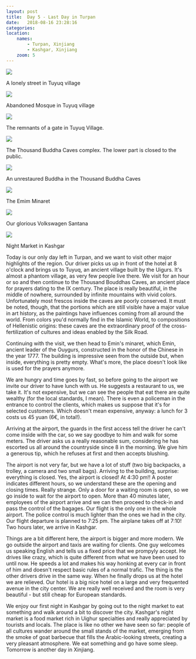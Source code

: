 ```yaml
---
layout: post
title:  Day 5 - Last Day in Turpan
date:   2018-08-16 23:28:16
categories: 
location:
    names:
        - Turpan, Xinjiang
        - Kashgar, Xinjiang
    zoom: 5
---
```

<div class="post-image">
    <img src="https://s3.eu-west-3.amazonaws.com/com.simonecivetta.centralasia2018/1534433116.75981-1.jpeg" />
    <p class="post-image-caption">A lonely street in Tuyuq village</p>
</div>

<div class="post-image">
    <img src="https://s3.eu-west-3.amazonaws.com/com.simonecivetta.centralasia2018/1534433116.75981-4.jpeg" />
    <p class="post-image-caption">Abandoned Mosque in Tuyuq village</p>
</div>

<div class="post-image">
    <img src="https://s3.eu-west-3.amazonaws.com/com.simonecivetta.centralasia2018/1534433116.75981-6.jpeg" />
    <p class="post-image-caption">The remnants of a gate in Tuyuq Village.</p>
</div>

<div class="post-image">
    <img src="https://s3.eu-west-3.amazonaws.com/com.simonecivetta.centralasia2018/1534433116.75981-5.jpeg" />
    <p class="post-image-caption">The Thousand Buddha Caves complex. The lower part is closed to the public.</p>
</div>

<div class="post-image">
    <img src="https://s3.eu-west-3.amazonaws.com/com.simonecivetta.centralasia2018/1534433116.75981-0.jpeg" />
    <p class="post-image-caption">An unrestaured Buddha in the Thousand Buddha Caves</p>
</div>

<div class="post-image">
    <img src="https://s3.eu-west-3.amazonaws.com/com.simonecivetta.centralasia2018/1534433116.75981-2.jpeg" />
    <p class="post-image-caption">The Emim Minaret</p>
</div>

<div class="post-image">
    <img src="https://s3.eu-west-3.amazonaws.com/com.simonecivetta.centralasia2018/1534433116.75981-3.jpeg" />
    <p class="post-image-caption">Our glorious Volkswagen Santana</p>
</div>

<div class="post-image">
    <img src="https://s3.eu-west-3.amazonaws.com/com.simonecivetta.centralasia2018/1534433116.75981-7.jpeg" />
    <p class="post-image-caption">Night Market in Kashgar</p>
</div>


Today is our only day left in Turpan, and we want to visit other major highlights of the region. Our driver picks us up in front of the hotel at 8 o'clock and brings us to Tuyuq, an ancient village built by the Uigurs. It's almost a phantom village, as very few people live there.
We visit for an hour or so and then continue to the Thousand Bouddhas Caves, an ancient place for prayers dating to the IX century. The place is really beautiful, in the middle of nowhere, surrounded by infinite mountains with vivid colors. Unfortunately most frescos inside the caves are poorly conserved.
It must be noted, though, that the portions which are still visible have a major value in art history, as the paintings have influences coming from all around the world. From colors you'd normally find in the Islamic World, to compositions of Hellenistic origins: these caves are the extraordinary proof of the cross-fertilization of cultures and ideas enabled by the Silk Road.

Continuing with the visit, we then head to Emin's minaret, which Emin, ancient leader of the Ouygurs, constructed in the honor of the Chinese in the year 1777. The building is impressive seen from the outside but, when inside, everything is pretty empty. What's more, the place doesn't look like is used for the prayers anymore.

We are hungry and time goes by fast, so before going to the airport we invite our driver to have lunch with us. He suggests a restaurant to us, we take it. It's not expensive, but we can see the people that eat there are quite wealthy (for the local standards, I mean). There is even a policeman in the entrance to control the clients, which makes us suppose that it's for selected customers. Which doesn't mean expensive, anyway: a lunch for 3 costs us 45 yuan (6€, in total!). 

Arriving at the airport, the guards in the first access tell the driver he can't come inside with the car, so we say goodbye to him and walk for some meters. The driver asks us a really reasonable sum, considering he has escorted us all around the countryside since 8 in the morning. We give him a generous tip, which he refuses at first and then accepts blushing.

The airport is not very far, but we have a lot of stuff (two big backpacks, a trolley, a camera and two small bags). Arriving to the building, surprise: everything is closed. Yes, the airport is closed! At 4:30 pm!! A poster indicates different hours, so we understand these are the opening and closing times. Really strange. Only a door for a waiting room is open, so we go inside to wait for the airport to open. More than 40 minutes later, employees of the airport arrive and we can then proceed to check-in and pass the control of the bagages. Our flight is the only one in the whole airport. The police control is much lighter than the ones we had in the city.
Our flight departure is planned to 7:25 pm. The airplane takes off at 7:10! Two hours later, we arrive in Kashgar. 

Things are a bit different here, the airport is bigger and more modern. We go outside the airport and taxis are waiting for clients. One guy welcomes us speaking English and tells us a fixed price that we prompyly accept. He drives like crazy, which is quite different from what we have been used to until now. He speeds a lot and makes his way honking at every car in front of him and doesn't respect basic rules of a normal trafic. The thing is the other drivers drive in the same way. When he finally drops us at the hotel we are relieved.
Our hotel is a big nice hotel on a large and very frequented avenue in the city center. We are really well received and the room is very beautiful - but still cheap for European standards. 

We enjoy our first night in Kashgar by going out to the night market to eat something and walk around a bit to discover the city. Kashgar's night market is a food market rich in Uighur specialties and really appreciated by tourists and locals. The place is like no other we have seen so far: people of all cultures wander around the small stands of the market, emerging from the smoke of goat barbecue that fills the Arabic-looking streets, creating a very pleasant atmosphere. 
We eat something and go have some sleep. Tomorrow is another day in Xinjiang.
